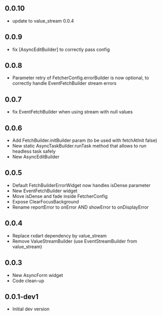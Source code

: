 ## 0.0.10
* update to value_stream 0.0.4

## 0.0.9
* fix [AsyncEditBuilder] to correctly pass config

## 0.0.8
* Parameter retry of FetcherConfig.errorBuilder is now optional, to correctly handle EventFetchBuilder stream errors

## 0.0.7
* fix EventFetchBuilder when using stream with null values

## 0.0.6
* Add FetchBuilder.initBuilder param (to be used with fetchAtInit false)
* New static AsyncTaskBuilder.runTask method that allows to run headless task safely
* New AsyncEditBuilder

## 0.0.5
* Default FetchBuilderErrorWidget now handles isDense parameter
* New EventFetchBuilder widget
* Move isDense and fade inside FetcherConfig
* Expose ClearFocusBackground
* Rename reportError to onError AND showError to onDisplayError

## 0.0.4
* Replace rxdart dependency by value_stream
* Remove ValueStreamBuilder (use EventStreamBuilder from value_stream)

## 0.0.3
* New AsyncForm widget
* Code clean-up

## 0.0.1-dev1
* Initial dev version
